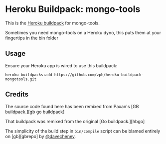 # Heroku Buildpack: mongo-tools

This is the [Heroku buildpack][buildpack] for mongo-tools.

Sometimes you need mongo-tools on a Heroku dyno, this puts them at your fingertips
in the bin folder

## Usage

Ensure your Heroku app is wired to use this buildpack:

    heroku buildpacks:add https://github.com/zph/heroku-buildpack-mongotools.git

## Credits

The source code found here has been remixed from Paxan's [GB buildpack.][gb go buildpack]

That buildpack was remixed from the original [Go buildpack.][hbgo]

The simplicity of the build step in `bin/compile` script can be blamed
entirely on [gb][gbrepo] by [@davecheney](https://github.com/davecheney).

[buildpack]: http://devcenter.heroku.com/articles/buildpacks
